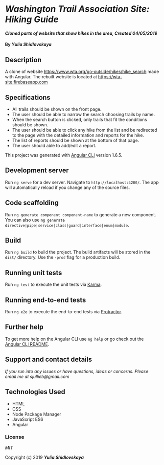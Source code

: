 # _Washington Trail Association Site: Hiking Guide_

#### _Cloned parts of website that show hikes in the area, Created 04/05/2019_

#### By _**Yulia Shidlovskaya**_

## Description

A clone of website https://www.wta.org/go-outside/hikes/hike_search made with Angular.
The rebuilt website is located at https://wta-site.firebaseapp.com

## Specifications

* All trails should be shown on the front page.
* The user should be able to narrow the search choosing trails by name.
* When the search button is clicked, only trails that fit the conditions should be shown.
* The user should be able to click any hike from the list and be redirected to the page with the detailed information and reports for the hike.
* The list of reports should be shown at the bottom of that page.
* The user should able to add/edit a report.

This project was generated with [Angular CLI](https://github.com/angular/angular-cli) version 1.6.5.

## Development server

Run `ng serve` for a dev server. Navigate to `http://localhost:4200/`. The app will automatically reload if you change any of the source files.

## Code scaffolding

Run `ng generate component component-name` to generate a new component. You can also use `ng generate directive|pipe|service|class|guard|interface|enum|module`.

## Build

Run `ng build` to build the project. The build artifacts will be stored in the `dist/` directory. Use the `-prod` flag for a production build.

## Running unit tests

Run `ng test` to execute the unit tests via [Karma](https://karma-runner.github.io).

## Running end-to-end tests

Run `ng e2e` to execute the end-to-end tests via [Protractor](http://www.protractortest.org/).

## Further help

To get more help on the Angular CLI use `ng help` or go check out the [Angular CLI README](https://github.com/angular/angular-cli/blob/master/README.md).

## Support and contact details

_If you run into any issues or have questions, ideas or concerns. Please email me at sjullieb@gmail.com_

## Technologies Used

* HTML
* CSS
* Node Package Manager
* JavaScript ES6
* Angular

### License

*MIT*

Copyright (c) 2019 **_Yulia Shidlovskaya_**
